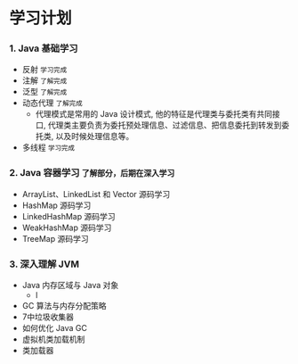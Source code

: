 # 学习计划
### 1. Java 基础学习
- 反射 `学习完成`
- 注解 `了解完成`
- 泛型 `了解完成`
- 动态代理 `了解完成`
    - 代理模式是常用的 Java 设计模式, 他的特征是代理类与委托类有共同接口, 
      代理类主要负责为委托预处理信息、过滤信息、把信息委托到转发到委托类,
      以及时候处理信息等。
- 多线程 `学习完成`

### 2. Java 容器学习 `了解部分，后期在深入学习`
- ArrayList、LinkedList 和 Vector 源码学习 
- HashMap 源码学习
- LinkedHashMap 源码学习
- WeakHashMap 源码学习
- TreeMap 源码学习

### 3. 深入理解 JVM
- Java 内存区域与 Java 对象
  - l
- GC 算法与内存分配策略
- 7中垃圾收集器
- 如何优化 Java GC
- 虚拟机类加载机制
- 类加载器